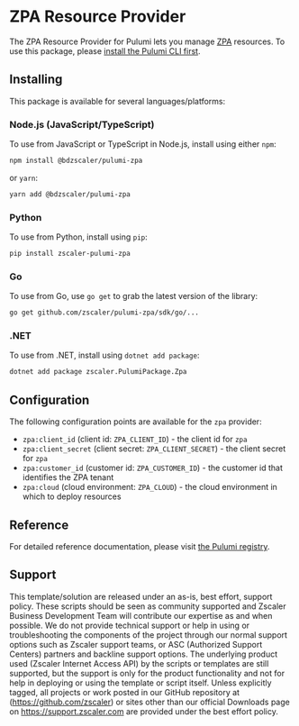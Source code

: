 # ZPA Resource Provider

The ZPA Resource Provider for Pulumi lets you manage [ZPA](http://github.com/zscaler/pulumi-zpa) resources. To use
this package, please [install the Pulumi CLI first](https://pulumi.com/).

## Installing

This package is available for several languages/platforms:

### Node.js (JavaScript/TypeScript)

To use from JavaScript or TypeScript in Node.js, install using either `npm`:

```bash
npm install @bdzscaler/pulumi-zpa
```

or `yarn`:

```bash
yarn add @bdzscaler/pulumi-zpa
```

### Python

To use from Python, install using `pip`:

```bash
pip install zscaler-pulumi-zpa
```

### Go

To use from Go, use `go get` to grab the latest version of the library:

```bash
go get github.com/zscaler/pulumi-zpa/sdk/go/...
```

### .NET

To use from .NET, install using `dotnet add package`:

```bash
dotnet add package zscaler.PulumiPackage.Zpa
```

## Configuration

The following configuration points are available for the `zpa` provider:

- `zpa:client_id` (client id: `ZPA_CLIENT_ID`) - the client id for `zpa`
- `zpa:client_secret` (client secret: `ZPA_CLIENT_SECRET`) - the client secret for `zpa`
- `zpa:customer_id` (customer id: `ZPA_CUSTOMER_ID`) - the customer id that identifies the ZPA tenant
- `zpa:cloud` (cloud environment: `ZPA_CLOUD`) - the cloud environment in which to deploy resources

## Reference

For detailed reference documentation, please visit [the Pulumi registry](https://www.pulumi.com/registry/packages/zpa/api-docs/).

## Support

This template/solution are released under an as-is, best effort, support
policy. These scripts should be seen as community supported and Zscaler
Business Development Team will contribute our expertise as and when possible.
We do not provide technical support or help in using or troubleshooting the components
of the project through our normal support options such as Zscaler support teams,
or ASC (Authorized Support Centers) partners and backline
support options. The underlying product used (Zscaler Internet Access API) by the
scripts or templates are still supported, but the support is only for the
product functionality and not for help in deploying or using the template or
script itself. Unless explicitly tagged, all projects or work posted in our
GitHub repository at (<https://github.com/zscaler>) or sites other
than our official Downloads page on <https://support.zscaler.com>
are provided under the best effort policy.
